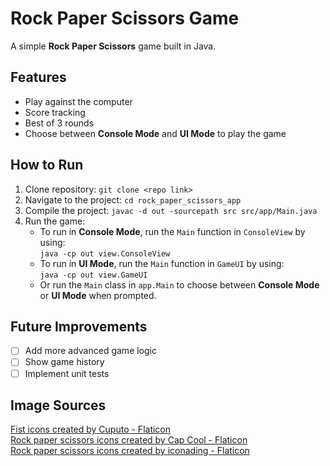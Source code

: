 # Rock Paper Scissors Game

A simple **Rock Paper Scissors** game built in Java.

## Features
- Play against the computer
- Score tracking
- Best of 3 rounds
- Choose between **Console Mode** and **UI Mode** to play the game

## How to Run
1. Clone repository: `git clone <repo link>`
2. Navigate to the project: `cd rock_paper_scissors_app`
3. Compile the project: `javac -d out -sourcepath src src/app/Main.java`
4. Run the game:
    - To run in **Console Mode**, run the `Main` function in `ConsoleView` by using:  
      `java -cp out view.ConsoleView`
    - To run in **UI Mode**, run the `Main` function in `GameUI` by using:  
      `java -cp out view.GameUI`
    - Or run the `Main` class in `app.Main` to choose between **Console Mode** or **UI Mode** when prompted.

## Future Improvements
- [ ] Add more advanced game logic
- [ ] Show game history
- [ ] Implement unit tests

## Image Sources
<a href="https://www.flaticon.com/free-icons/fist" title="fist icons">Fist icons created by Cuputo - Flaticon</a> </br>
<a href="https://www.flaticon.com/free-icons/rock-paper-scissors" title="rock paper scissors icons">Rock paper scissors icons created by Cap Cool - Flaticon</a> </br>
<a href="https://www.flaticon.com/free-icons/rock-paper-scissors" title="rock paper scissors icons">Rock paper scissors icons created by iconading - Flaticon</a> </br>
